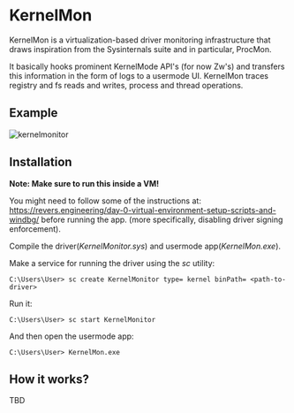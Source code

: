 # KernelMon
KernelMon is a virtualization-based driver monitoring infrastructure that draws inspiration from the Sysinternals suite and in particular, ProcMon.  

It basically hooks prominent KernelMode API's (for now Zw's) and transfers this information in the form of logs to a usermode UI.
KernelMon traces registry and fs reads and writes, process and thread operations.  
  
## Example
![kernelmonitor](https://user-images.githubusercontent.com/60041914/115114151-6696c600-9f96-11eb-85cb-7650dc3664de.gif)
  
## Installation
**Note: Make sure to run this inside a VM!**   
   
You might need to follow some of the instructions at: https://revers.engineering/day-0-virtual-environment-setup-scripts-and-windbg/ before running the app. (more specifically, disabling driver signing enforcement).  
  
Compile the driver(*KernelMonitor.sys*) and usermode app(*KernelMon.exe*).
  
Make a service for running the driver using the *sc* utility:
```console
C:\Users\User> sc create KernelMonitor type= kernel binPath= <path-to-driver>
```
  
Run it:
```console
C:\Users\User> sc start KernelMonitor
```
  
And then open the usermode app:
```console
C:\Users\User> KernelMon.exe
```
## How it works?
TBD
